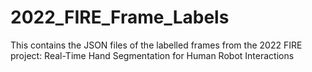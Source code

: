 # 2022_FIRE_Frame_Labels
This contains the JSON files of the labelled frames from the 2022 FIRE project: Real-Time Hand Segmentation for Human Robot Interactions 
